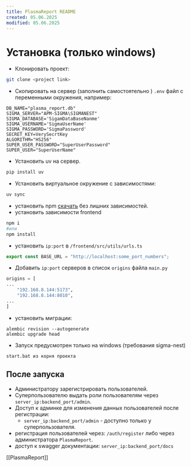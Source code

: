 ```yaml
---
title: PlasmaReport README
created: 05.06.2025
modified: 05.06.2025
---
```

# Установка (только windows) 
- Клонировать проект:
```bash
git clone <project link>
```

- Скопировать на сервер (заполнить самостоятельно ) `.env` файл с переменными окружения, например:
```text
DB_NAME="plasma_report.db"
SIGMA_SERVER="APM-SIGMA\SIGMANEST"
SIGMA_DATABASE='SigamDataBaseNanme'
SIGMA_USERNAME='SigmaUserName'
SIGMA_PASSWORD='SigmaPassword'
SECRET_KEY=VerySecrtKey
ALGORITHM="HS256"
SUPER_USER_PASSWORD="SuperUserPassword"
SUPER_USER="SuperUserName"
```

- Установить uv на сервер.
```bash
pip install uv
```

- Установить виртуальное окружение с зависимостями:
```bash
uv sync
```

- установить npm [скачать](https://nodejs.org/en?spm=a2ty_o01.29997173.0.0.2142c921xbsYJI) без лишних зависимостей. 
- установить зависимости frontend
```bash
npm i 
#или 
npm install 
```

- установить  `ip:port` в `/frontend/src/utils/urls.ts`
```typescript
export const BASE_URL = "http://localhost:some_port_numbers";
```

- Добавить `ip:port` серверов в список `origins`  файла `main.py`
```python
origins = [
...
    "192.168.8.144:5173",
    "192.168.8.144:8010",
...
]
```

- установить миграции:
```
alembic revision --autogenerate
alembic upgrade head
```

- Запуск предусмотрен только на windows (требования sigma-nest)
```text
start.bat из корня проекта
```

## После запуска
- Администратору зарегистрировать пользователей. 
- Суперпользователю выдать роли пользователям через `server_ip:backend_port/admin`.
- Доступ к админке для изменения данных пользователей после регистрации:
    - `server_ip:backend_port/admin` - доступно только у суперпользователя. 
- регистрация пользователей через: `/auth/register` либо  через администратора `PlasmaReport`.
- доступ к swagger документации: `server_ip:backend_port/docs`

[[PlasmaReport]]
